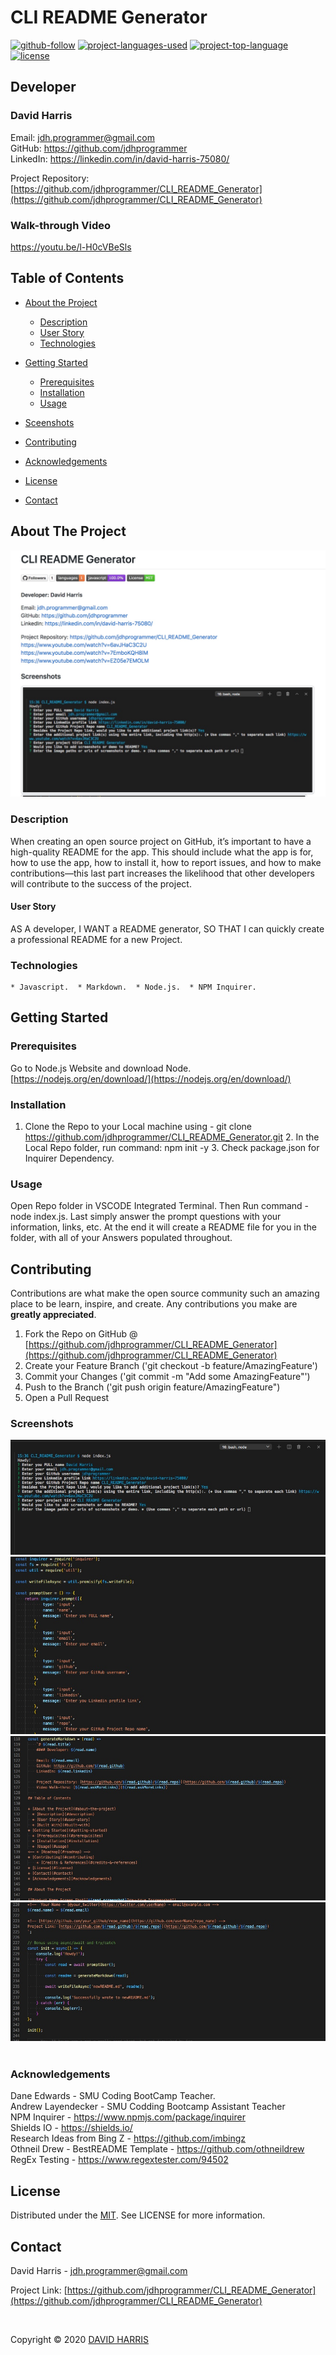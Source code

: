 # CLI README Generator

[![github-follow](https://img.shields.io/github/followers/jdhprogrammer?label=Follow&logoColor=purple&style=social)](https://github.com/jdhprogrammer) [![project-languages-used](https://img.shields.io/github/languages/count/jdhprogrammer/CLI_README_Generator?color=important)](https://github.com/jdhprogrammer/CLI_README_Generator) [![project-top-language](https://img.shields.io/github/languages/top/jdhprogrammer/CLI_README_Generator?color=blueviolet)](https://github.com/jdhprogrammer/CLI_README_Generator) [![license](https://img.shields.io/badge/License-mit-brightgreen.svg)](https://choosealicense.com/licenses/mit/)

## Developer
### David Harris

Email: jdh.programmer@gmail.com  
GitHub: https://github.com/jdhprogrammer  
LinkedIn: https://linkedin.com/in/david-harris-75080/  

Project Repository: [https://github.com/jdhprogrammer/CLI_README_Generator](https://github.com/jdhprogrammer/CLI_README_Generator)  

### Walk-through Video

https://youtu.be/l-H0cVBeSls

## Table of Contents

* [About the Project](#about-the-project)
  * [Description](#description)
  * [User Story](#user-story)
  * [Technologies](#technologies)

* [Getting Started](#getting-started)
  * [Prerequisites](#prerequisites)
  * [Installation](#installation)
  * [Usage](#usage)

* [Sceenshots](#screenshots)
* [Contributing](#contributing)
* [Acknowledgements](#acknowledgements)
* [License](#license)
* [Contact](#contact)

## About The Project
  
<kbd>![screenshot-demo1](./Assets/Screenshots/CLI_README_GEN.jpeg)</kbd>

### Description

When creating an open source project on GitHub, it’s important to have a high-quality README for the app. This should include what the app is for, how to use the app, how to install it, how to report issues, and how to make contributions—this last part increases the likelihood that other developers will contribute to the success of the project.

#### User Story

AS A developer, I WANT a README generator, SO THAT I can quickly create a professional README for a new Project.


### Technologies

```
* Javascript.  * Markdown.  * Node.js.  * NPM Inquirer.  
```


## Getting Started

### Prerequisites

Go to Node.js Website and download Node. [https://nodejs.org/en/download/](https://nodejs.org/en/download/)

        
### Installation

1. Clone the Repo to your Local machine using - git clone https://github.com/jdhprogrammer/CLI_README_Generator.git  2. In the Local Repo folder, run command: npm init -y  3. Check package.json for Inquirer Dependency.
  
### Usage
  
Open Repo folder in VSCODE Integrated Terminal. Then Run command - node index.js. Last simply answer the prompt questions with your information, links, etc. At the end it will create a README file for you in the folder, with all of your Answers populated throughout.
  
  

## Contributing

Contributions are what make the open source community such an amazing place to be learn, inspire, and create. 
Any contributions you make are **greatly appreciated**.

1. Fork the Repo on GitHub @ [https://github.com/jdhprogrammer/CLI_README_Generator](https://github.com/jdhprogrammer/CLI_README_Generator) 
2. Create your Feature Branch ('git checkout -b feature/AmazingFeature')
3. Commit your Changes ('git commit -m "Add some AmazingFeature"')
4. Push to the Branch ('git push origin feature/AmazingFeature")
5. Open a Pull Request  
  
### Screenshots

<kbd>![screenshot-demo2](./Assets/Screenshots/CLI_README_Prompts.jpeg)</kbd><kbd>![screenshot-demo3](./Assets/Screenshots/Inquirer_PromtUser.jpeg)</kbd><kbd>![screenshot-demo4](./Assets/Screenshots/Markdown_string_interpolation.jpeg)</kbd><kbd>![screenshot-demo5](./Assets/Screenshots/Write_Template_toFile.jpeg) </kbd>
<br>
<br>
  
  
### Acknowledgements

Dane Edwards - SMU Coding BootCamp Teacher.<br>Andrew Layendecker - SMU Codding Bootcamp Assistant Teacher<br>NPM Inquirer - https://www.npmjs.com/package/inquirer<br>Shields IO - https://shields.io/<br>Research Ideas from Bing Z - https://github.com/imbingz<br>Othneil Drew - BestREADME Template - https://github.com/othneildrew<br>RegEx Testing - https://www.regextester.com/94502<br>
  

## License

Distributed under the [MIT](https://choosealicense.com/licenses/mit/). See LICENSE for more information.
  

## Contact

David Harris - jdh.programmer@gmail.com

Project Link: [https://github.com/jdhprogrammer/CLI_README_Generator](https://github.com/jdhprogrammer/CLI_README_Generator)

<br>

Copyright © 2020 [DAVID HARRIS](https://github.com/jdhprogrammer)
  

  